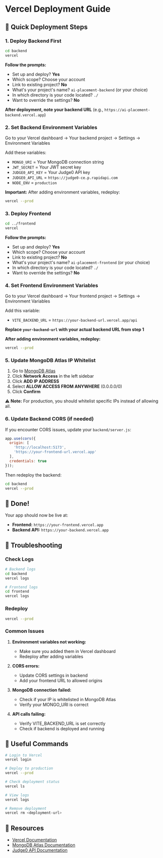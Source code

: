 # Vercel Deployment Guide

## 🚀 Quick Deployment Steps

### 1. Deploy Backend First

```bash
cd backend
vercel
```

**Follow the prompts:**
- Set up and deploy? **Yes**
- Which scope? Choose your account
- Link to existing project? **No**
- What's your project's name? `ai-placement-backend` (or your choice)
- In which directory is your code located? `./`
- Want to override the settings? **No**

**After deployment, note your backend URL** (e.g., `https://ai-placement-backend.vercel.app`)

### 2. Set Backend Environment Variables

Go to your Vercel dashboard → Your backend project → Settings → Environment Variables

Add these variables:
- `MONGO_URI` = Your MongoDB connection string
- `JWT_SECRET` = Your JWT secret key
- `JUDGE0_API_KEY` = Your Judge0 API key
- `JUDGE0_API_URL` = `https://judge0-ce.p.rapidapi.com`
- `NODE_ENV` = `production`

**Important:** After adding environment variables, redeploy:
```bash
vercel --prod
```

### 3. Deploy Frontend

```bash
cd ../frontend
vercel
```

**Follow the prompts:**
- Set up and deploy? **Yes**
- Which scope? Choose your account
- Link to existing project? **No**
- What's your project's name? `ai-placement-frontend` (or your choice)
- In which directory is your code located? `./`
- Want to override the settings? **No**

### 4. Set Frontend Environment Variables

Go to your Vercel dashboard → Your frontend project → Settings → Environment Variables

Add this variable:
- `VITE_BACKEND_URL` = `https://your-backend-url.vercel.app/api`

**Replace `your-backend-url` with your actual backend URL from step 1**

**After adding environment variables, redeploy:**
```bash
vercel --prod
```

### 5. Update MongoDB Atlas IP Whitelist

1. Go to [MongoDB Atlas](https://cloud.mongodb.com/)
2. Click **Network Access** in the left sidebar
3. Click **ADD IP ADDRESS**
4. Select **ALLOW ACCESS FROM ANYWHERE** (0.0.0.0/0)
5. Click **Confirm**

⚠️ **Note:** For production, you should whitelist specific IPs instead of allowing all.

### 6. Update Backend CORS (if needed)

If you encounter CORS issues, update your `backend/server.js`:

```javascript
app.use(cors({
  origin: [
    'http://localhost:5173',
    'https://your-frontend-url.vercel.app'
  ],
  credentials: true
}));
```

Then redeploy the backend:
```bash
cd backend
vercel --prod
```

## 🎉 Done!

Your app should now be live at:
- **Frontend:** `https://your-frontend.vercel.app`
- **Backend API:** `https://your-backend.vercel.app`

## 🔧 Troubleshooting

### Check Logs
```bash
# Backend logs
cd backend
vercel logs

# Frontend logs
cd frontend
vercel logs
```

### Redeploy
```bash
vercel --prod
```

### Common Issues

1. **Environment variables not working:**
   - Make sure you added them in Vercel dashboard
   - Redeploy after adding variables

2. **CORS errors:**
   - Update CORS settings in backend
   - Add your frontend URL to allowed origins

3. **MongoDB connection failed:**
   - Check if your IP is whitelisted in MongoDB Atlas
   - Verify your MONGO_URI is correct

4. **API calls failing:**
   - Verify VITE_BACKEND_URL is set correctly
   - Check if backend is deployed and running

## 📝 Useful Commands

```bash
# Login to Vercel
vercel login

# Deploy to production
vercel --prod

# Check deployment status
vercel ls

# View logs
vercel logs

# Remove deployment
vercel rm <deployment-url>
```

## 🔗 Resources

- [Vercel Documentation](https://vercel.com/docs)
- [MongoDB Atlas Documentation](https://docs.atlas.mongodb.com/)
- [Judge0 API Documentation](https://ce.judge0.com/)
